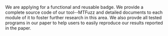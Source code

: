 We are applying for a functional and reusable badge. We provide a complete source code of our tool--MTFuzz and detailed documents to each module of it to foster further research in this area. We also provde all tested programs in our paper to help users to easily reproduce our results reported in the paper.
